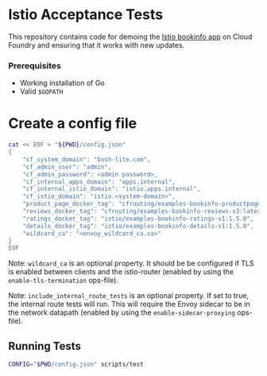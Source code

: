 # Istio Acceptance Tests
This repository contains code for demoing the [Istio bookinfo
app](https://istio.io/docs/guides/bookinfo.html) on Cloud Foundry and ensuring
that it works with new updates.

### Prerequisites
- Working installation of Go
- Valid `$GOPATH`

# Create a config file
```sh
cat << EOF > "${PWD}/config.json"
{
	"cf_system_domain": "bosh-lite.com",
	"cf_admin_user": "admin",
	"cf_admin_password": <admin password>,
	"cf_internal_apps_domain": "apps.internal",
	"cf_internal_istio_domain": "istio.apps.internal",
	"cf_istio_domain": "istio.<system-domain>",
	"product_page_docker_tag": "cfrouting/examples-bookinfo-productpage-v1:latest",
	"reviews_docker_tag": "cfrouting/examples-bookinfo-reviews-v3:latest",
	"ratings_docker_tag": "istio/examples-bookinfo-ratings-v1:1.5.0",
	"details_docker_tag": "istio/examples-bookinfo-details-v1:1.5.0",
	"wildcard_ca": "<envoy_wildcard_ca.ca>"
}
EOF
```

Note: `wildcard_ca` is an optional property. It should be be configured if TLS
is enabled between clients and the istio-router (enabled by using the
`enable-tls-termination` ops-file).

Note: `include_internal_route_tests` is an optional property. If set to true, the
internal route tests will run. This will require the Envoy sidecar to be in the
network datapath (enabled by using the `enable-sidecar-proxying` ops-file).

## Running Tests
```sh
CONFIG="$PWD/config.json" scripts/test
```
